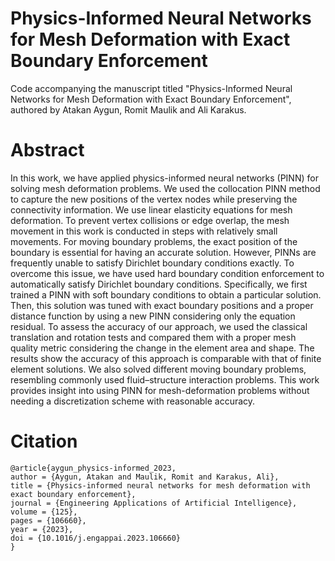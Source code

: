 # Physics-Informed Neural Networks for Mesh Deformation with Exact Boundary Enforcement

Code accompanying the manuscript titled "Physics-Informed Neural Networks for Mesh Deformation with Exact Boundary Enforcement", authored by Atakan Aygun, Romit Maulik and Ali Karakus.

# Abstract

In this work, we have applied physics-informed neural networks (PINN) for solving mesh deformation problems. We used the collocation PINN method to capture the new positions of the vertex nodes while preserving the connectivity information. We use linear elasticity equations for mesh deformation. To prevent vertex collisions or edge overlap, the mesh movement in this work is conducted in steps with relatively small movements. For moving boundary problems, the exact position of the boundary is essential for having an accurate solution. However, PINNs are frequently unable to satisfy Dirichlet boundary conditions exactly. To overcome this issue, we have used hard boundary condition enforcement to automatically satisfy Dirichlet boundary conditions. Specifically, we first trained a PINN with soft boundary conditions to obtain a particular solution. Then, this solution was tuned with exact boundary positions and a proper distance function by using a new PINN considering only the equation residual. To assess the accuracy of our approach, we used the classical translation and rotation tests and compared them with a proper mesh quality metric considering the change in the element area and shape. The results show the accuracy of this approach is comparable with that of finite element solutions. We also solved different moving boundary problems, resembling commonly used fluid–structure interaction problems. This work provides insight into using PINN for mesh-deformation problems without needing a discretization scheme with reasonable accuracy.

# Citation

	@article{aygun_physics-informed_2023,
	author = {Aygun, Atakan and Maulik, Romit and Karakus, Ali},
	title = {Physics-informed neural networks for mesh deformation with exact boundary enforcement},
	journal = {Engineering Applications of Artificial Intelligence},
	volume = {125},
	pages = {106660},
	year = {2023},
	doi = {10.1016/j.engappai.2023.106660}
	}
